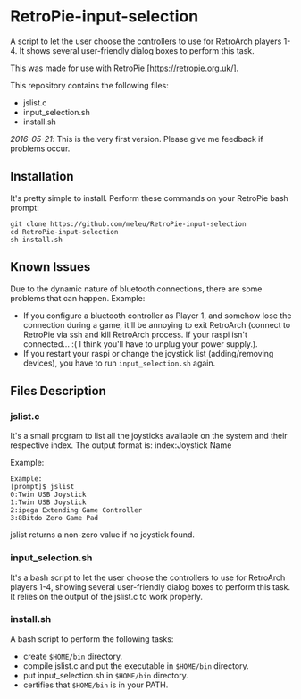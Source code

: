 # RetroPie-input-selection
A script to let the user choose the controllers to use for RetroArch players 1-4. It shows several user-friendly dialog boxes to perform this task.

This was made for use with RetroPie [https://retropie.org.uk/].

This repository contains the following files:
- jslist.c
- input_selection.sh
- install.sh

*2016-05-21*: This is the very first version. Please give me feedback if problems occur.

## Installation
It's pretty simple to install. Perform these commands on your RetroPie bash prompt:
```
git clone https://github.com/meleu/RetroPie-input-selection
cd RetroPie-input-selection
sh install.sh
```

## Known Issues
Due to the dynamic nature of bluetooth connections, there are some problems that can happen. Example:
- If you configure a bluetooth controller as Player 1, and somehow lose the connection during a game, it'll be annoying to exit RetroArch (connect to RetroPie via ssh and kill RetroArch process. If your raspi isn't connected... :( I think you'll have to unplug your power supply.).
- If you restart your raspi or change the joystick list (adding/removing devices), you have to run `input_selection.sh` again.


## Files Description
### jslist.c
It's a small program to list all the joysticks available on the system and their respective index. The output format is:
index:Joystick Name

Example:
```
Example:
[prompt]$ jslist
0:Twin USB Joystick
1:Twin USB Joystick
2:ipega Extending Game Controller
3:8Bitdo Zero Game Pad
```
jslist returns a non-zero value if no joystick found.


### input_selection.sh
It's a bash script to let the user choose the controllers to use for RetroArch players 1-4, showing several user-friendly dialog boxes to perform this task. It relies on the output of the jslist.c to work properly.


### install.sh
A bash script to perform the following tasks:
- create `$HOME/bin` directory.
- compile jslist.c and put the executable in `$HOME/bin` directory.
- put input_selection.sh in `$HOME/bin` directory.
- certifies that `$HOME/bin` is in your PATH.
